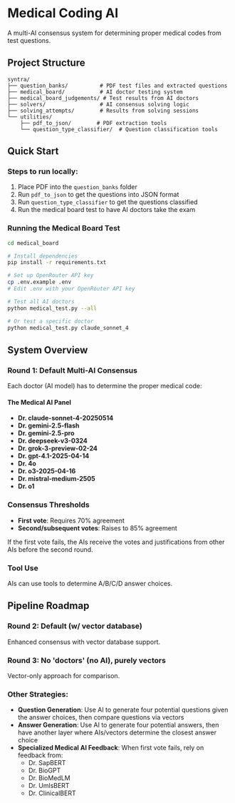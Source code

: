 # Medical Coding AI

A multi-AI consensus system for determining proper medical codes from test questions.

## Project Structure

```
syntra/
├── question_banks/          # PDF test files and extracted questions
├── medical_board/           # AI doctor testing system
├── medical_board_judgements/ # Test results from AI doctors
├── solvers/                 # AI consensus solving logic
├── solving_attempts/        # Results from solving sessions
└── utilities/
    ├── pdf_to_json/        # PDF extraction tools
    └── question_type_classifier/  # Question classification tools
```

## Quick Start

### Steps to run locally:

1. Place PDF into the `question_banks` folder
2. Run `pdf_to_json` to get the questions into JSON format
3. Run `question_type_classifier` to get the questions classified
4. Run the medical board test to have AI doctors take the exam

### Running the Medical Board Test

```bash
cd medical_board

# Install dependencies
pip install -r requirements.txt

# Set up OpenRouter API key
cp .env.example .env
# Edit .env with your OpenRouter API key

# Test all AI doctors
python medical_test.py --all

# Or test a specific doctor
python medical_test.py claude_sonnet_4
```

## System Overview

### Round 1: Default Multi-AI Consensus

Each doctor (AI model) has to determine the proper medical code:

#### The Medical AI Panel
- **Dr. claude-sonnet-4-20250514**
- **Dr. gemini-2.5-flash** 
- **Dr. gemini-2.5-pro**
- **Dr. deepseek-v3-0324**
- **Dr. grok-3-preview-02-24**
- **Dr. gpt-4.1-2025-04-14**
- **Dr. 4o**
- **Dr. o3-2025-04-16**
- **Dr. mistral-medium-2505**
- **Dr. o1**

### Consensus Thresholds

- **First vote**: Requires 70% agreement
- **Second/subsequent votes**: Raises to 85% agreement

If the first vote fails, the AIs receive the votes and justifications from other AIs before the second round.

### Tool Use
AIs can use tools to determine A/B/C/D answer choices.

## Pipeline Roadmap

### Round 2: Default (w/ vector database)
Enhanced consensus with vector database support.

### Round 3: No 'doctors' (no AI), purely vectors
Vector-only approach for comparison.

### Other Strategies:
- **Question Generation**: Use AI to generate four potential questions given the answer choices, then compare questions via vectors
- **Answer Generation**: Use AI to generate four potential answers, then have another layer where AIs/vectors determine the closest answer choice
- **Specialized Medical AI Feedback**: When first vote fails, rely on feedback from:
  - Dr. SapBERT
  - Dr. BioGPT
  - Dr. BioMedLM
  - Dr. UmlsBERT
  - Dr. ClinicalBERT


